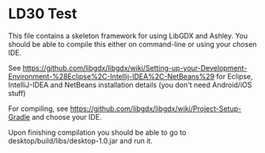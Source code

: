 LD30 Test
=========

This file contains a skeleton framework for using LibGDX and Ashley. You should be able to compile 
this either on command-line or using your chosen IDE.

See https://github.com/libgdx/libgdx/wiki/Setting-up-your-Development-Environment-%28Eclipse%2C-Intellij-IDEA%2C-NetBeans%29 
for Eclipse, IntelliJ-IDEA and NetBeans installation details (you don't need Android/iOS stuff)

For compiling, see https://github.com/libgdx/libgdx/wiki/Project-Setup-Gradle and choose your IDE.

Upon finishing compilation you should be able to go to desktop/build/libs/desktop-1.0.jar and run it.

